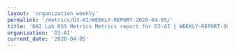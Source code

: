 ```yaml
---
layout: 'organization_weekly'
permalink: '/metrics/D3-AI/WEEKLY-REPORT-2020-04-05/'
title: 'DAI Lab OSS Metrics Metrics report for D3-AI | WEEKLY-REPORT-2020-04-05'
organization: 'D3-AI'
current_date: '2020-04-05'
---
```

